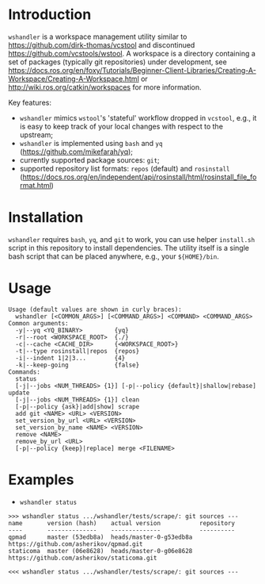 Introduction
============

`wshandler` is a workspace management utility similar to
https://github.com/dirk-thomas/vcstool and discontinued
https://github.com/vcstools/wstool. A workspace is a directory containing a set
of packages (typically git repositories) under development, see
https://docs.ros.org/en/foxy/Tutorials/Beginner-Client-Libraries/Creating-A-Workspace/Creating-A-Workspace.html
or http://wiki.ros.org/catkin/workspaces for more information.

Key features:
- `wshandler` mimics `wstool`'s 'stateful' workflow dropped in `vcstool`, e.g.,
  it is easy to keep track of your local changes with respect to the upstream;
- `wshandler` is implemented using `bash` and `yq` (https://github.com/mikefarah/yq);
- currently supported package sources: `git`;
- supported repository list formats: `repos` (default) and `rosinstall`
  (https://docs.ros.org/en/independent/api/rosinstall/html/rosinstall_file_format.html)


Installation
============

`wshandler` requires `bash`, `yq`, and `git` to work, you can use helper
`install.sh` script in this repository to install dependencies. The utility
itself is a single bash script that can be placed anywhere, e.g., your
`${HOME}/bin`.


Usage
=====

```
Usage (default values are shown in curly braces):
  wshandler [<COMMON_ARGS>] [<COMMAND_ARGS>] <COMMAND> <COMMAND_ARGS>
Common arguments:
  -y|--yq <YQ_BINARY>         {yq}
  -r|--root <WORKSPACE_ROOT>  {./}
  -c|--cache <CACHE_DIR>      {<WORKSPACE_ROOT>}
  -t|--type rosinstall|repos  {repos}
  -i|--indent 1|2|3...        {4}
  -k|--keep-going             {false}
Commands:
  status
  [-j|--jobs <NUM_THREADS> {1}] [-p|--policy {default}|shallow|rebase] update
  [-j|--jobs <NUM_THREADS> {1}] clean
  [-p|--policy {ask}|add|show] scrape
  add git <NAME> <URL> <VERSION>
  set_version_by_url <URL> <VERSION>
  set_version_by_name <NAME> <VERSION>
  remove <NAME>
  remove_by_url <URL>
  [-p|--policy {keep}|replace] merge <FILENAME>
```

Examples
========

- `wshandler status`
```
>>> wshandler status .../wshandler/tests/scrape/: git sources ---
name       version (hash)    actual version           repository
----       --------------    --------------           ----------
qpmad      master (53edb8a)  heads/master-0-g53edb8a  https://github.com/asherikov/qpmad.git
staticoma  master (06e8628)  heads/master-0-g06e8628  https://github.com/asherikov/staticoma.git

<<< wshandler status .../wshandler/tests/scrape/: git sources ---
```
